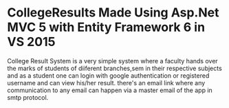 # CollegeResults Made Using Asp.Net MVC 5 with Entity Framework 6 in VS 2015
College Result System is a very simple system where a faculty hands over the marks of students of diiferent branches,sem in their respective subjects
and as a student one can login with google authentication or registered username and can view his/her result.
there's an email link where any communication to any email can happen via a master email of the app in smtp protocol.
